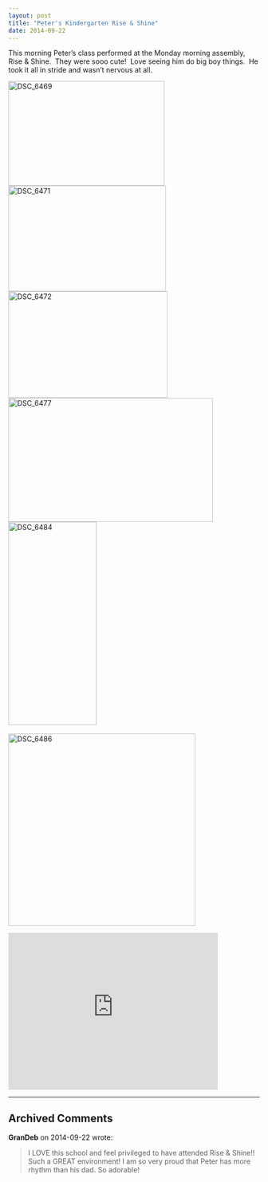 ```yaml
---
layout: post
title: "Peter's Kindergarten Rise & Shine"
date: 2014-09-22
---
```


<p>This morning Peter’s class performed at the Monday morning assembly, Rise &amp; Shine.&#160; They were sooo cute!&#160; Love seeing him do big boy things.&#160; He took it all in stride and wasn’t nervous at all.&#160; </p>  <p><a href="/thepaladinos/assets/images/DSC_6469.jpg"><img title="DSC_6469" style="border-top: 0px; border-right: 0px; background-image: none; border-bottom: 0px; padding-top: 0px; padding-left: 0px; border-left: 0px; display: inline; padding-right: 0px" border="0" alt="DSC_6469" src="/thepaladinos/assets/images/DSC_6469_thumb.jpg" width="313" height="210" /></a>    <br /><a href="/thepaladinos/assets/images/DSC_6471.jpg"><img title="DSC_6471" style="border-top: 0px; border-right: 0px; background-image: none; border-bottom: 0px; padding-top: 0px; padding-left: 0px; border-left: 0px; display: inline; padding-right: 0px" border="0" alt="DSC_6471" src="/thepaladinos/assets/images/DSC_6471_thumb.jpg" width="316" height="212" /></a><a href="/thepaladinos/assets/images/DSC_6472.jpg"><img title="DSC_6472" style="border-top: 0px; border-right: 0px; background-image: none; border-bottom: 0px; padding-top: 0px; padding-left: 0px; border-left: 0px; display: inline; padding-right: 0px" border="0" alt="DSC_6472" src="/thepaladinos/assets/images/DSC_6472_thumb.jpg" width="319" height="214" /></a>    <br /><a href="/thepaladinos/assets/images/DSC_6477.jpg"><img title="DSC_6477" style="border-top: 0px; border-right: 0px; background-image: none; border-bottom: 0px; padding-top: 0px; padding-left: 0px; border-left: 0px; display: inline; padding-right: 0px" border="0" alt="DSC_6477" src="/thepaladinos/assets/images/DSC_6477_thumb.jpg" width="410" height="249" /></a>    <br /><a href="/thepaladinos/assets/images/DSC_6484.jpg"><img title="DSC_6484" style="border-top: 0px; border-right: 0px; background-image: none; border-bottom: 0px; padding-top: 0px; padding-left: 0px; border-left: 0px; display: inline; padding-right: 0px" border="0" alt="DSC_6484" src="/thepaladinos/assets/images/DSC_6484_thumb.jpg" width="177" height="408" /></a>    <br />    <br /><a href="/thepaladinos/assets/images/DSC_6486.jpg"><img title="DSC_6486" style="border-top: 0px; border-right: 0px; background-image: none; border-bottom: 0px; padding-top: 0px; padding-left: 0px; border-left: 0px; display: inline; padding-right: 0px" border="0" alt="DSC_6486" src="/thepaladinos/assets/images/DSC_6486_thumb.jpg" width="375" height="386" /></a></p>  <p><iframe height="315" src="http://www.youtube.com/embed/tidlRT6CYZ0" frameborder="0" width="420" allowfullscreen="allowfullscreen"></iframe></p>


---

## Archived Comments

**GranDeb** on 2014-09-22 wrote:

> I LOVE this school and feel privileged to have attended Rise &amp; Shine!!  Such a GREAT environment!  I am so very proud that Peter has more rhythm than his dad.  So adorable!
